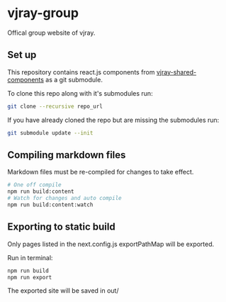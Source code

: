 # vjray-group

Offical group website of vjray.

## Set up

This repository contains react.js components from [vjray-shared-components](https://github.com/BarryPH/vjray-shared-components) as a git submodule.

To clone this repo along with it's submodules run:

```sh
git clone --recursive repo_url
```

If you have already cloned the repo but are missing the submodules run:

```sh
git submodule update --init
```

## Compiling markdown files

Markdown files must be re-compiled for changes to take effect.

```sh
# One off compile
npm run build:content
# Watch for changes and auto compile
npm run build:content:watch
```

## Exporting to static build

Only pages listed in the next.config.js exportPathMap will be exported.

Run in terminal:

```sh
npm run build
npm run export
```

The exported site will be saved in out/
